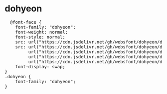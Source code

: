 # dohyeon

<pre>
  @font-face {
    font-family: "dohyeon";
    font-weight: normal;
    font-style: normal;
    src: url("https://cdn.jsdelivr.net/gh/websfont/dohyeon/dohyeon.eot");
    src: url("https://cdn.jsdelivr.net/gh/websfont/dohyeon/dohyeon.eot?#iefix") format("embedded-opentype"),
         url("https://cdn.jsdelivr.net/gh/websfont/dohyeon/dohyeon.woff2") format("woff2"),
         url("https://cdn.jsdelivr.net/gh/websfont/dohyeon/dohyeon.woff") format("woff"),
         url("https://cdn.jsdelivr.net/gh/websfont/dohyeon/dohyeon.ttf") format("truetype");
    font-display: swap;
} 
.dohyeon {
    font-family: "dohyeon";
}
</pre>

